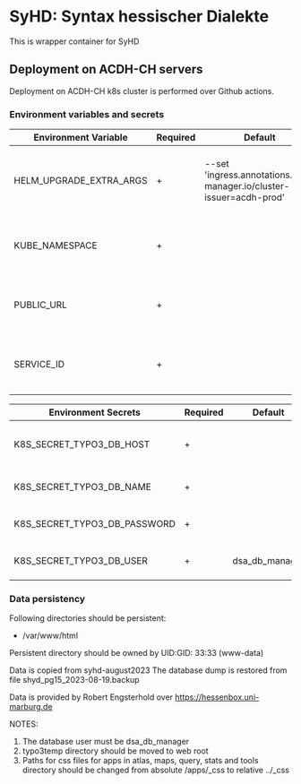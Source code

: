 # SyHD: Syntax hessischer Dialekte

This is wrapper container for SyHD


## Deployment on ACDH-CH servers

Deployment on ACDH-CH k8s cluster is performed over Github actions.

### Environment variables and secrets

| Environment Variable    | Required | Default                                                               | Description                                              |
|-------------------------|----------|-----------------------------------------------------------------------|----------------------------------------------------------|
| HELM_UPGRADE_EXTRA_ARGS |    +     | --set 'ingress.annotations.cert-manager\.io/cluster-issuer=acdh-prod' | Ingress annotation needed for genrating ssl certificate. |
| KUBE_NAMESPACE          |    +     |                                                                       | Specifies the k8s namespace for the workload.            |
| PUBLIC_URL              |    +     |                                                                       | The domain under which service will work.                |
| SERVICE_ID              |    +     |                                                                       | The ID of the Redmine service issue.                     |


| Environment Secrets          | Required | Default        | Description                        |
|------------------------------|----------|----------------|------------------------------------|
| K8S_SECRET_TYPO3_DB_HOST     |    +     |                | The host that will serve database. |
| K8S_SECRET_TYPO3_DB_NAME     |    +     |                | The name of the database.          |
| K8S_SECRET_TYPO3_DB_PASSWORD |    +     |                | The database password.             |
| K8S_SECRET_TYPO3_DB_USER     |    +     | dsa_db_manager | The database password.             |

### Data persistency

Following directories should be persistent:
 - /var/www/html

Persistent directory should be owned by UID:GID: 33:33 (www-data)

Data is copied from syhd-august2023 
The database dump is restored from file shyd_pg15_2023-08-19.backup 

Data is provided by Robert Engsterhold over https://hessenbox.uni-marburg.de

NOTES: 

1. The database user must be dsa_db_manager
2. typo3temp directory should be moved to web root
3. Paths for css files for apps in atlas, maps, query, stats and tools directory should be changed from absolute /apps/_css to relative ../_css   



